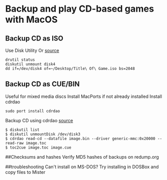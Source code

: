 # Backup and play CD-based games with MacOS

## Backup CD as ISO
Use Disk Utility
Or [source](https://emulationonmac.wordpress.com/2010/11/05/preserving-sony-playstation-1-games/)
```
drutil status
diskutil unmount disk4
dd if=/dev/disk4 of=~/Desktop/Title\ Of\ Game.iso bs=2048
```

## Backup CD as CUE/BIN
Useful for mixed media discs
Install MacPorts if not already installed
Install cdrdao
```
sudo port install cdrdao
```
Backup CD using cdrdao [source](https://emulationonmac.wordpress.com/2015/07/26/preserving-cd-and-dvd-based-console-games-pt-3-the-bin-cue-format/)
```
$ diskutil list
$ diskutil unmountDisk /dev/disk3
$ cdrdao read-cd --datafile image.bin --driver generic-mmc:0x20000 --read-raw image.toc
$ toc2cue image.toc image.cue
```

##Checksums and hashes
Verify MD5 hashes of backups on redump.org

##troubleshooting
Can't install on MS-DOS? Try installing in DOSBox and copy files to Mister
